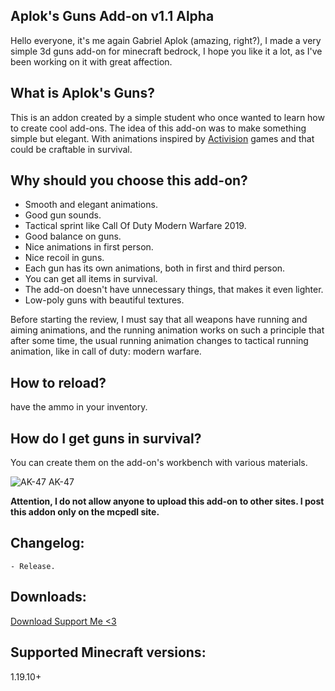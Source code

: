 ## Aplok's Guns Add-on v1.1 Alpha
Hello everyone, it's me again Gabriel Aplok (amazing, right?), I made a very simple 3d guns add-on for minecraft bedrock, I hope you like it a lot, as I've been working on it with great affection.

## What is Aplok's Guns?
This is an addon created by a simple student who once wanted to learn how to create cool add-ons. The idea of ​​this add-on was to make something simple but elegant. With animations inspired by [Activision](https://www.activision.com/) games and that could be craftable in survival.

## Why should you choose this add-on?
- Smooth and elegant animations.
- Good gun sounds.
- Tactical sprint like Call Of Duty Modern Warfare 2019.
- Good balance on guns.
- Nice animations in first person.
- Nice recoil in guns.
- Each gun has its own animations, both in first and third person.
- You can get all items in survival.
- The add-on doesn't have unnecessary things, that makes it even lighter.
- Low-poly guns with beautiful textures.

Before starting the review, I must say that all weapons have running and aiming animations, and the running animation works on such a principle that after some time, the usual running animation changes to tactical running animation, like in call of duty: modern warfare.

## How to reload?
have the ammo in your inventory.

## How do I get guns in survival?
You can create them on the add-on's workbench with various materials.

![AK-47](https://cdn.linkvertise.com/link_images/385721)
AK-47

**Attention, I do not allow anyone to upload this add-on to other sites. I post this addon only on the mcpedl site.**

## Changelog:
```
- Release.
```

## Downloads:
[Download Support Me <3](https://link-center.net/173623/aplok-guns-3d-add-on)

## Supported Minecraft versions:
1.19.10+
